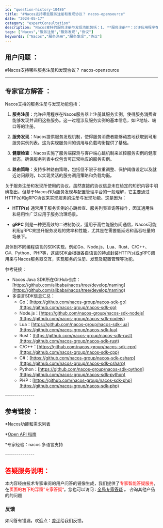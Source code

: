 ```yaml
---
id: "question-history-10486"
title: "#Nacos支持哪些服务注册和发现协议？ nacos-opensource"
date: "2024-05-17"
category: "expertConsultation"
description: "Nacos支持的服务注册与发现功能包括：1. **服务注册**：允许应用程序在Nacos服务器上注册其服务实例，使得服务消费者能够发现并调用这些服务。这一过程涉及服务实例的基本信息，如IP地址、端口等的注册。2. **服务发现**：Nacos提供服务发现机制，使得服务消费者能够动态地获取到可用服务实"
tags: ["Nacos","服务注册","服务发现","协议"]
keywords: ["Nacos","服务注册","服务发现","协议"]
---
```


## 用户问题 ： 
 #Nacos支持哪些服务注册和发现协议？ nacos-opensource 

---------------
## 专家官方解答 ：

Nacos支持的服务注册与发现功能包括：

1. **服务注册**：允许应用程序在Nacos服务器上注册其服务实例，使得服务消费者能够发现并调用这些服务。这一过程涉及服务实例的基本信息，如IP地址、端口等的注册。

2. **服务发现**：Nacos提供服务发现机制，使得服务消费者能够动态地获取到可用服务实例列表。这为实现服务间的调用与负载均衡提供了基础。

3. **健康检查**：Nacos实施了服务端探测与客户端心跳机制来监控服务实例的健康状态，确保服务列表中仅包含可正常响应的服务实例。

4. **路由策略**：支持多种路由策略，包括但不限于权重调整、保护阈值设定以及就近访问原则，以实现灵活的服务调用策略和负载均衡。

关于服务注册和发现所使用的协议，虽然直接的协议信息未在给定的知识内容中明确指出，但基于Nacos作为服务发现与配置管理平台的一般理解，它主要通过HTTP(s)和gRPC协议来实现服务的注册与发现功能。这是因为：

- **HTTP(s)** 通常用于服务实例的心跳检查、服务列表查询等操作，因其通用性和易用性广泛应用于服务治理场景。
  
- **gRPC** 则是一种更高效的二进制协议，适用于高性能服务间通信，Nacos可能利用gRPC来提升服务发现的效率和性能，尤其是在需要低延迟和高吞吐量的场景下。

具体到不同编程语言的SDK实现，例如Go、Node.js、Lua、Rust、C/C++、C#、Python、PHP等，这些SDK会根据各自语言的特点封装HTTP(s)或gRPC调用来与Nacos服务器交互，实现服务的注册、发现及配置管理等功能。

参考链接：
- Nacos Java SDK所在GitHub仓库：[https://github.com/alibaba/nacos/tree/develop/naming](https://github.com/alibaba/nacos/tree/develop/naming)
- 多语言SDK信息汇总：
  - Go：[https://github.com/nacos-group/nacos-sdk-go](https://github.com/nacos-group/nacos-sdk-go)
  - Node.js：[https://github.com/nacos-group/nacos-sdk-nodejs](https://github.com/nacos-group/nacos-sdk-nodejs)
  - Lua：[https://github.com/nacos-group/nacos-sdk-lua](https://github.com/nacos-group/nacos-sdk-lua)
  - Rust：[https://github.com/nacos-group/nacos-sdk-rust](https://github.com/nacos-group/nacos-sdk-rust)
  - C/C++：[https://github.com/nacos-group/nacos-sdk-cpp](https://github.com/nacos-group/nacos-sdk-cpp)
  - C#：[https://github.com/nacos-group/nacos-sdk-csharp](https://github.com/nacos-group/nacos-sdk-csharp)
  - Python：[https://github.com/nacos-group/nacos-sdk-python](https://github.com/nacos-group/nacos-sdk-python)
  - PHP：[https://github.com/nacos-group/nacos-sdk-php](https://github.com/nacos-group/nacos-sdk-php)


<font color="#949494">---------------</font> 


## 参考链接 ：

*[Nacos功能和需求列表](https://nacos.io/docs/latest/archive/feature-list)
 
 *[Open API 指南](https://nacos.io/docs/latest/guide/user/open-api)
 
 *专家经验：nacos 多语言支持 


 <font color="#949494">---------------</font> 
 


## <font color="#FF0000">答疑服务说明：</font> 

本内容经由技术专家审阅的用户问答的镜像生成，我们提供了<font color="#FF0000">专家智能答疑服务</font>，在<font color="#FF0000">页面的右下的浮窗”专家答疑“</font>。您也可以访问 : [全局专家答疑](https://answer.opensource.alibaba.com/docs/intro) 。 咨询其他产品的的问题

### 反馈
如问答有错漏，欢迎点：[差评](https://ai.nacos.io/user/feedbackByEnhancerGradePOJOID?enhancerGradePOJOId=13683)给我们反馈。
